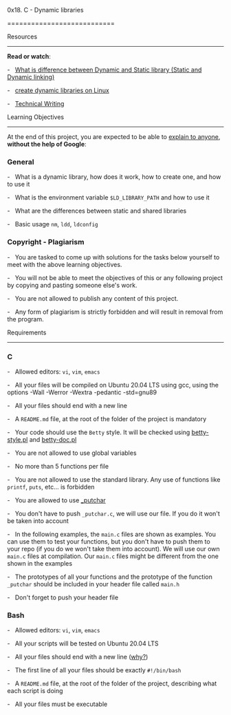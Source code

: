 0x18. C - Dynamic libraries

===========================

Resources

---------

**Read or watch**:

-   [What is difference between Dynamic and Static library (Static and Dynamic linking)](https://intranet.alxswe.com/rltoken/XLLmLISlteUIxrLzNdm3_Q "What is difference between Dynamic and Static library (Static and Dynamic linking)")

-   [create dynamic libraries on Linux](https://intranet.alxswe.com/rltoken/JEqzgE_pPe48rvbspGL-2g "create dynamic libraries on Linux")

-   [Technical Writing](https://intranet.alxswe.com/rltoken/dAV47Y4Iulj75aeSxpYHbQ "Technical Writing")

Learning Objectives

-------------------

At the end of this project, you are expected to be able to [explain to anyone](https://intranet.alxswe.com/rltoken/wZXKCWgm5hGCD0ZKtZAOrQ "explain to anyone"), **without the help of Google**:

### General

-   What is a dynamic library, how does it work, how to create one, and how to use it

-   What is the environment variable `$LD_LIBRARY_PATH` and how to use it

-   What are the differences between static and shared libraries

-   Basic usage `nm`, `ldd`, `ldconfig`

### Copyright - Plagiarism

-   You are tasked to come up with solutions for the tasks below yourself to meet with the above learning objectives.

-   You will not be able to meet the objectives of this or any following project by copying and pasting someone else's work.

-   You are not allowed to publish any content of this project.

-   Any form of plagiarism is strictly forbidden and will result in removal from the program.

Requirements

------------

### C

-   Allowed editors: `vi`, `vim`, `emacs`

-   All your files will be compiled on Ubuntu 20.04 LTS using gcc, using the options -Wall -Werror -Wextra -pedantic -std=gnu89

-   All your files should end with a new line

-   A `README.md` file, at the root of the folder of the project is mandatory

-   Your code should use the `Betty` style. It will be checked using [betty-style.pl](https://github.com/holbertonschool/Betty/blob/master/betty-style.pl "betty-style.pl") and [betty-doc.pl](https://github.com/holbertonschool/Betty/blob/master/betty-doc.pl "betty-doc.pl")

-   You are not allowed to use global variables

-   No more than 5 functions per file

-   You are not allowed to use the standard library. Any use of functions like `printf`, `puts`, etc... is forbidden

-   You are allowed to use [_putchar](https://github.com/holbertonschool/_putchar.c/blob/master/_putchar.c "_putchar")

-   You don't have to push `_putchar.c`, we will use our file. If you do it won't be taken into account

-   In the following examples, the `main.c` files are shown as examples. You can use them to test your functions, but you don't have to push them to your repo (if you do we won't take them into account). We will use our own `main.c` files at compilation. Our `main.c` files might be different from the one shown in the examples

-   The prototypes of all your functions and the prototype of the function `_putchar` should be included in your header file called `main.h`

-   Don't forget to push your header file

### Bash

-   Allowed editors: `vi`, `vim`, `emacs`

-   All your scripts will be tested on Ubuntu 20.04 LTS

-   All your files should end with a new line ([why?](http://unix.stackexchange.com/questions/18743/whats-the-point-in-adding-a-new-line-to-the-end-of-a-file/18789))

-   The first line of all your files should be exactly `#!/bin/bash`

-   A `README.md` file, at the root of the folder of the project, describing what each script is doing

-   All your files must be executable
